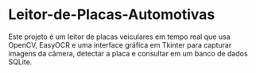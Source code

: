 # Leitor-de-Placas-Automotivas
Este projeto é um leitor de placas veiculares em tempo real que usa OpenCV, EasyOCR e uma interface gráfica em Tkinter para capturar imagens da câmera, detectar a placa e consultar em um banco de dados SQLite.
